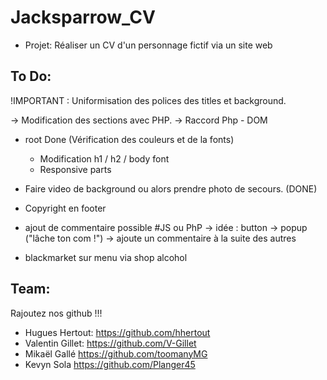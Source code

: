 # Jacksparrow_CV

- Projet: Réaliser un CV d'un personnage fictif via un site web

## To Do:

!IMPORTANT : Uniformisation des polices des titles et background. 

-> Modification des sections avec PHP.
-> Raccord Php - DOM

- root Done (Vérification des couleurs et de la fonts)  
    - Modification h1 / h2 / body font  
    - Responsive parts
- Faire video de background ou alors prendre photo de secours. (DONE)
- Copyright en footer

- ajout de commentaire possible #JS ou PhP
    -> idée : button -> popup ("lâche ton com !") -> ajoute un commentaire à la suite des autres
- blackmarket sur menu via shop alcohol

## Team:

Rajoutez nos github !!!
- Hugues Hertout:
https://github.com/hhertout
- Valentin Gillet:
https://github.com/V-Gillet
- Mikaël Gallé
https://github.com/toomanyMG
- Kevyn Sola
https://github.com/Planger45
